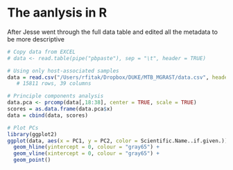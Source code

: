 # The aanlysis in R
After Jesse went through the full data table and edited all the metadata to be more descriptive
```R
# Copy data from EXCEL
# data <- read.table(pipe("pbpaste"), sep = "\t", header = TRUE)

# Using only host-associated samples
data = read.csv("/Users/rfitak/Dropbox/DUKE/MTB_MGRAST/data.csv", header = T)
   # 15811 rows, 39 columns

# Principle components analysis
data.pca <- prcomp(data[,18:38], center = TRUE, scale = TRUE)
scores = as.data.frame(data.pca$x)
data = cbind(data, scores)

# Plot PCs
library(ggplot2)
ggplot(data, aes(x = PC1, y = PC2, color = Scientific.Name..if.given.)) +
  geom_hline(yintercept = 0, colour = "gray65") +
  geom_vline(xintercept = 0, colour = "gray65") +
  geom_point()

```
